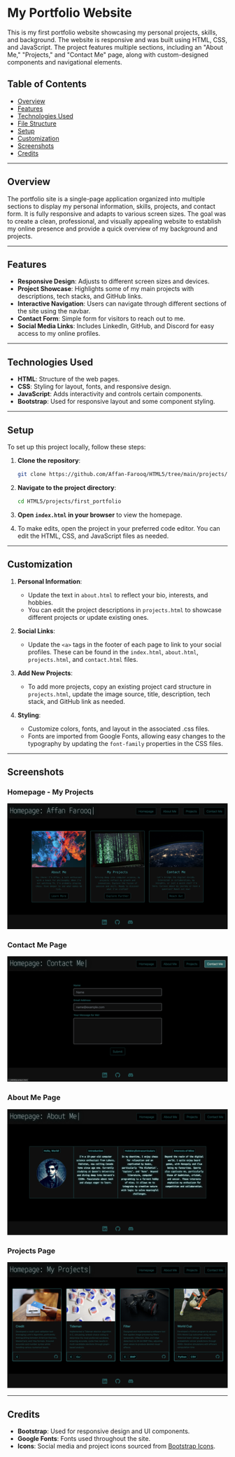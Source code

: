 # My Portfolio Website

This is my first portfolio website showcasing my personal projects, skills, and background. The website is responsive and was built using HTML, CSS, and JavaScript. The project features multiple sections, including an "About Me," "Projects," and "Contact Me" page, along with custom-designed components and navigational elements.

## Table of Contents

- [Overview](#overview)
- [Features](#features)
- [Technologies Used](#technologies-used)
- [File Structure](#file-structure)
- [Setup](#setup)
- [Customization](#customization)
- [Screenshots](#screenshots)
- [Credits](#credits)

---

## Overview

The portfolio site is a single-page application organized into multiple sections to display my personal information, skills, projects, and contact form. It is fully responsive and adapts to various screen sizes. The goal was to create a clean, professional, and visually appealing website to establish my online presence and provide a quick overview of my background and projects.

---

## Features

- **Responsive Design**: Adjusts to different screen sizes and devices.
- **Project Showcase**: Highlights some of my main projects with descriptions, tech stacks, and GitHub links.
- **Interactive Navigation**: Users can navigate through different sections of the site using the navbar.
- **Contact Form**: Simple form for visitors to reach out to me.
- **Social Media Links**: Includes LinkedIn, GitHub, and Discord for easy access to my online profiles.

---

## Technologies Used

- **HTML**: Structure of the web pages.
- **CSS**: Styling for layout, fonts, and responsive design.
- **JavaScript**: Adds interactivity and controls certain components.
- **Bootstrap**: Used for responsive layout and some component styling.

---

## Setup

To set up this project locally, follow these steps:

1. **Clone the repository**:
   ```bash
   git clone https://github.com/Affan-Farooq/HTML5/tree/main/projects/first_portfolio.git
   ```
   
2. **Navigate to the project directory**:
   ```bash
   cd HTML5/projects/first_portfolio
   ```
   
3. **Open `index.html` in your browser** to view the homepage.

4. To make edits, open the project in your preferred code editor. You can edit the HTML, CSS, and JavaScript files as needed.

---

## Customization

1. **Personal Information**:
   - Update the text in `about.html` to reflect your bio, interests, and hobbies.
   - You can edit the project descriptions in `projects.html` to showcase different projects or update existing ones.

2. **Social Links**:
   - Update the `<a>` tags in the footer of each page to link to your social profiles. These can be found in the `index.html`, `about.html`, `projects.html`, and `contact.html` files.

3. **Add New Projects**:
   - To add more projects, copy an existing project card structure in `projects.html`, update the image source, title, description, tech stack, and GitHub link as needed.

4. **Styling**:
   - Customize colors, fonts, and layout in the associated .css files.
   - Fonts are imported from Google Fonts, allowing easy changes to the typography by updating the `font-family` properties in the CSS files.

---

## Screenshots

### Homepage - My Projects
![Homepage - My Projects](https://github.com/Affan-Farooq/HTML5/blob/main/projects/first_portfolio/assets/s1.png)

### Contact Me Page
![Contact Me](https://github.com/Affan-Farooq/HTML5/blob/main/projects/first_portfolio/assets/s4.png)

### About Me Page
![About Me](https://github.com/Affan-Farooq/HTML5/blob/main/projects/first_portfolio/assets/s2.png)

### Projects Page
![Projects Page](https://github.com/Affan-Farooq/HTML5/blob/main/projects/first_portfolio/assets/s3.png)

---

## Credits

- **Bootstrap**: Used for responsive design and UI components.
- **Google Fonts**: Fonts used throughout the site.
- **Icons**: Social media and project icons sourced from [Bootstrap Icons](https://icons.getbootstrap.com/).
